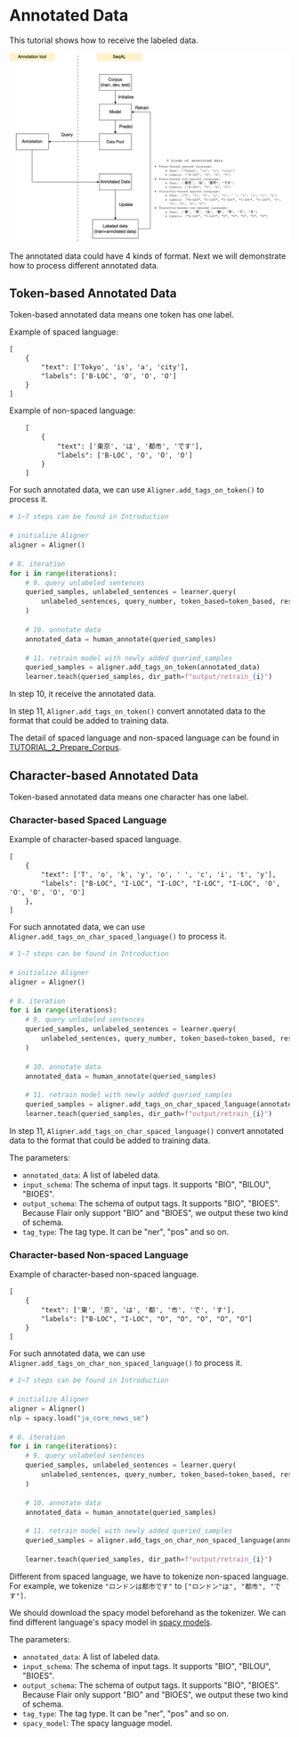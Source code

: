 # Annotated Data

This tutorial shows how to receive the labeled data.

![](images/al_cycle_v2_data_format.png)

The annotated data could have 4 kinds of format. Next we will demonstrate how to process different annotated data.

## Token-based Annotated Data 

Token-based annotated data means one token has one label.

Example of spaced language:

```
[
    {
        "text": ['Tokyo', 'is', 'a', 'city'],
        "labels": ['B-LOC', 'O', 'O', 'O']
    }
]
```

Example of non-spaced language:
```
    [
        {
            "text": ['東京', 'は', '都市', 'です'],
            "labels": ['B-LOC', 'O', 'O', 'O']
        }
    ]
```

For such annotated data, we can use `Aligner.add_tags_on_token()` to process it.


```python
# 1~7 steps can be found in Introduction

# initialize Aligner
aligner = Aligner()

# 8. iteration
for i in range(iterations):
    # 9. query unlabeled sentences
    queried_samples, unlabeled_sentences = learner.query(
        unlabeled_sentences, query_number, token_based=token_based, research_mode=False
    )

    # 10. annotate data
    annotated_data = human_annotate(queried_samples)

    # 11. retrain model with newly added queried_samples
    queried_samples = aligner.add_tags_on_token(annotated_data)
    learner.teach(queried_samples, dir_path=f"output/retrain_{i}")
```

In step 10, it receive the annotated data.

In step 11, `Aligner.add_tags_on_token()` convert annotated data to the format that could be added to training data.


The detail of spaced language and non-spaced language can be found in [TUTORIAL_2_Prepare_Corpus](TUTORIAL_2_Prepare_Corpus.md).

## Character-based Annotated Data

Token-based annotated data means one character has one label.

### Character-based Spaced Language

Example of character-based spaced language.

```
[
    {
        "text": ['T', 'o', 'k', 'y', 'o', ' ', 'c', 'i', 't', 'y'],
        "labels": ["B-LOC", "I-LOC", "I-LOC", "I-LOC", "I-LOC", 'O', 'O', 'O', 'O', 'O']
    },
]
```

For such annotated data, we can use `Aligner.add_tags_on_char_spaced_language()` to process it.


```python
# 1~7 steps can be found in Introduction

# initialize Aligner
aligner = Aligner()

# 8. iteration
for i in range(iterations):
    # 9. query unlabeled sentences
    queried_samples, unlabeled_sentences = learner.query(
        unlabeled_sentences, query_number, token_based=token_based, research_mode=False
    )

    # 10. annotate data
    annotated_data = human_annotate(queried_samples)

    # 11. retrain model with newly added queried_samples
    queried_samples = aligner.add_tags_on_char_spaced_language(annotated_data, input_schema="BIO", output_schema="BIO", tag_type="ner")
    learner.teach(queried_samples, dir_path=f"output/retrain_{i}")
```

In step 11, `Aligner.add_tags_on_char_spaced_language()` convert annotated data to the format that could be added to training data.

The parameters:
- `annotated_data`: A list of labeled data.
- `input_schema`: The schema of input tags. It supports "BIO", "BILOU", "BIOES".
- `output_schema`: The schema of output tags. It supports "BIO", "BIOES". Because Flair only support "BIO" and "BIOES", we output these two kind of schema.
- `tag_type`: The tag type. It can be "ner", "pos" and so on.

### Character-based Non-spaced Language

Example of character-based non-spaced language.

```
[
    {
        "text": ['東', '京', 'は', '都', '市', 'で', 'す'],
        "labels": ["B-LOC", "I-LOC", "O", "O", "O", "O", "O"]
    }
]
```

For such annotated data, we can use `Aligner.add_tags_on_char_non_spaced_language()` to process it.


```python
# 1~7 steps can be found in Introduction

# initialize Aligner
aligner = Aligner()
nlp = spacy.load("ja_core_news_sm")

# 8. iteration
for i in range(iterations):
    # 9. query unlabeled sentences
    queried_samples, unlabeled_sentences = learner.query(
        unlabeled_sentences, query_number, token_based=token_based, research_mode=False
    )

    # 10. annotate data
    annotated_data = human_annotate(queried_samples)

    # 11. retrain model with newly added queried_samples
    queried_samples = aligner.add_tags_on_char_non_spaced_language(annotated_data, input_schema="BIO", output_schema="BIO", tag_type="ner", spacy_model=nlp)

    learner.teach(queried_samples, dir_path=f"output/retrain_{i}")
```

Different from spaced language, we have to tokenize non-spaced language. For example, we tokenize `"ロンドンは都市です"` to `["ロンドン"は", "都市", "です"]`.

We should download the spacy model beforehand as the tokenizer. We can find different language's spacy model in [spacy models](https://spacy.io/models/en).


The parameters:
- `annotated_data`: A list of labeled data.
- `input_schema`: The schema of input tags. It supports "BIO", "BILOU", "BIOES".
- `output_schema`: The schema of output tags. It supports "BIO", "BIOES". Because Flair only support "BIO" and "BIOES", we output these two kind of schema.
- `tag_type`: The tag type. It can be "ner", "pos" and so on.
- `spacy_model`: The spacy language model.
